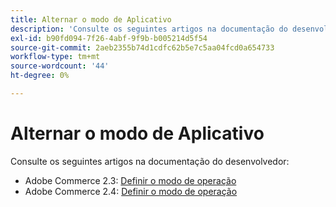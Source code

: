 ```yaml
---
title: Alternar o modo de Aplicativo
description: 'Consulte os seguintes artigos na documentação do desenvolvedor:'
exl-id: b90fd094-7f26-4abf-9f9b-b005214d5f54
source-git-commit: 2aeb2355b74d1cdfc62b5e7c5aa04fcd0a654733
workflow-type: tm+mt
source-wordcount: '44'
ht-degree: 0%

---
```


# Alternar o modo de Aplicativo

Consulte os seguintes artigos na documentação do desenvolvedor:

* Adobe Commerce 2.3: [Definir o modo de operação](https://experienceleague.adobe.com/pt-br/docs/commerce-operations/configuration-guide/cli/set-mode)
* Adobe Commerce 2.4: [Definir o modo de operação](https://experienceleague.adobe.com/pt-br/docs/commerce-operations/configuration-guide/cli/set-mode)
